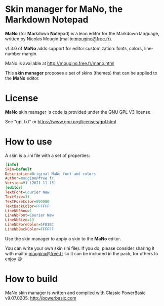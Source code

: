 
# Skin manager for MaNo, the Markdown Notepad

**MaNo** (for **Ma**rkdown **No**tepad)
is a lean editor for the Markdown language,
written by Nicolas Mougin (mailto:mougino@free.fr).

v1.3.0 of **MaNo** adds support for editor customization:
fonts, colors, line-number margin.

MaNo is available at http://mougino.free.fr/mano.html

This **skin manager** proposes a set of skins (themes)
that can be applied to the **MaNo** editor.

# License

**MaNo** skin manager 's code is provided under the GNU GPL V3 license.

See "gpl.txt" or https://www.gnu.org/licenses/gpl.html

# How to use

A skin is a .ini file with a set of properties:

```ini
[info]
Skin=Default
Description=Original MaNo font and colors
Author=mougino@free.fr
Version=V1 (2021-11-15)
[editor]
TextFont=Courier New
TextSize=11
TextForeColor=000000
TextBackColor=FFFFFF
LineNbShow=1
LineNbFont=Courier New
LineNbSize=13
LineNbForeColor=5FD3BC
LineNbBackColor=FFFFFF
```

Use the skin manager to apply a skin to the **MaNo** editor.

You can write your own skin (ini file).
If you do, please consider sharing it with mailto:mougino@free.fr
so it can be included in the pack, for others to enjoy :smile:

# How to build

MaNo skin manager is written and compiled with Classic PowerBasic v9.07.0205.
http://powerbasic.com
